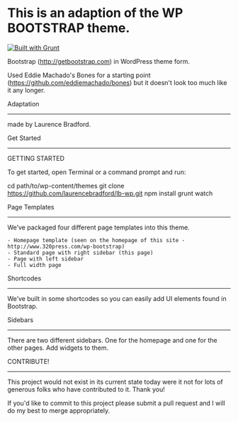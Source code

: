 This is an adaption of the WP BOOTSTRAP theme. 
===================
[![Built with Grunt](https://cdn.gruntjs.com/builtwith.png)](http://gruntjs.com/)

Bootstrap (http://getbootstrap.com) in WordPress theme form. 

Used Eddie Machado's Bones for a starting point (https://github.com/eddiemachado/bones) but it doesn't look too much like it any longer. 

Adaptation 
________
made by Laurence Bradford. 

Get Started
______________
GETTING STARTED

To get started, open Terminal or a command prompt and run:

cd path/to/wp-content/themes
git clone https://github.com/laurencebradford/lb-wp.git
npm install
grunt watch

Page Templates
______________

We’ve packaged four different page templates into this theme.

    - Homepage template (seen on the homepage of this site - http://www.320press.com/wp-bootstrap)
    - Standard page with right sidebar (this page)
    - Page with left sidebar
    - Full width page


Shortcodes
__________

We’ve built in some shortcodes so you can easily add UI elements found in Bootstrap.

Sidebars
________

There are two different sidebars. One for the homepage and one for the other pages. Add widgets to them.


CONTRIBUTE!
___________

This project would not exist in its current state today were it not for lots of generous folks who have contributed to it. Thank you! 

If you'd like to commit to this project please submit a pull request and I will do my best to merge appropriately.
